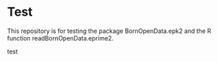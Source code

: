# Test
This repository is for testing the package BornOpenData.epk2 and the R function readBornOpenData.eprime2.

test

